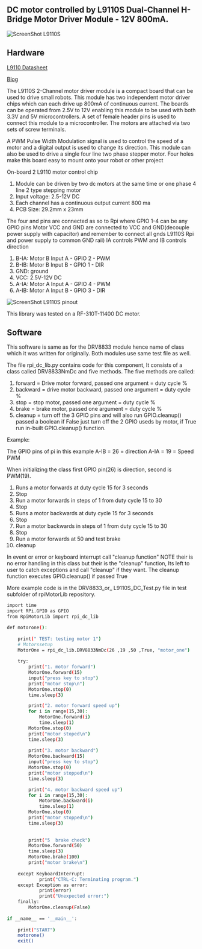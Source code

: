DC motor controlled by L9110S Dual-Channel H-Bridge Motor Driver Module - 12V 800mA.
-------------------------------------------------

![ScreenShot L9110S ](https://github.com/gavinlyonsrepo/RpiMotorLib/blob/master/images/L9110S.jpg)


Hardware
--------------------------------------------

[L9110 Datasheet](https://www.elecrow.com/download/datasheet-l9110.pdf)

[Blog](http://www.bajdi.com/l9110-h-bridge-module/)

The L9110S 2-Channel motor driver module is a compact board that can be used
to drive small robots. This module has two independent motor driver chips which can
each drive up 800mA of continuous current. The boards can be operated from 2.5V to
12V enabling this module to be used with both 3.3V and 5V microcontrollers.
A set of female header pins is used to connect this module to a microcontroller.
The motors are attached via two sets of screw terminals.

A PWM Pulse Width Modulation signal is used to control the speed of a motor
and a digital output is used to change its direction. This module can also be used to 
drive a single four line two phase stepper motor. Four holes make this board easy to
mount onto your robot or other project

On-board 2 L9110 motor control chip
1. Module can be driven by two dc motors at the same time or one phase 4 line 2
type stepping motor
2. Input voltage: 2.5-12V DC
3. Each channel has a continuous output current 800 ma
4. PCB Size: 29.2mm x 23mm

The four and pins are connected as so to Rpi where GPIO 1-4 can be any GPIO pins
Motor VCC and GND are connected to VCC and GND(decouple power supply with capacitor)
and remember to connect all gnds L9110S Rpi and power supply to common GND rail) 
IA controls PWM and IB controls direction

1. B-IA: Motor B Input A - GPIO 2 - PWM
2. B-IB: Motor B Input B - GPIO 1 - DIR
3. GND: ground
4. VCC: 2.5V-12V DC
5. A-IA: Motor A Input A - GPIO 4 - PWM
6. A-IB: Motor A Input B - GPIO 3 - DIR

![ScreenShot L9110S  pinout](https://github.com/gavinlyonsrepo/RpiMotorLib/blob/master/images/L9110Spinout.jpg)


This library was tested on a RF-310T-11400 DC motor.


Software
-------------------------------------------
This software is same as for the DRV8833 module hence name of class
which it was written for originally.
Both modules use same test file as well. 

The file rpi_dc_lib.py contains code for this component,
It consists of a class called DRV8833NmDc and five methods.
The five methods are called: 
1. forward = Drive motor forward,  passed one argument = duty cycle %
2. backward = drive motor backward,  passed one argument = duty cycle %
3. stop = stop motor, passed one argument = duty cycle %
4. brake = brake motor,  passed one argument = duty cycle %
5. cleanup = turn off the 3 GPIO pins and will also run GPIO.cleanup() 
passed a boolean if False just turn off the 2 GPIO useds by motor,
if True run in-built GPIO.cleanup() function.

Example: 

The GPIO pins of pi in this example
A-IB = 26 = direction
A-IA = 19 = Speed PWM

When initializing the class first GPIO pin(26) is direction, second is PWM(19).

1. Runs a motor forwards at duty cycle 15 for 3 seconds 
2. Stop
3. Run a motor forwards in steps of 1 from duty cycle 15 to 30
4. Stop
5. Runs a motor backwards at duty cycle 15 for 3 seconds 
6. Stop
7. Run a motor backwards in steps of 1 from duty cycle 15 to 30
8. Stop
9. Run a motor forwards at 50 and test brake
10. cleanup

In event or error or keyboard interrupt call "cleanup function"
NOTE their is no error handling in this class but their is the "cleanup" 
function, Its left to user to catch exceptions and call "cleanup" if they 
want. The cleanup function executes GPIO.cleanup() if passed True

More example code is in the DRV8833_or_ L9110S_DC_Test.py file 
in test subfolder of rpiMotorLib repository.

```sh
import time 
import RPi.GPIO as GPIO
from RpiMotorLib import rpi_dc_lib 

def motorone():
    
    print(" TEST: testing motor 1") 
    # Motorssetup
    MotorOne = rpi_dc_lib.DRV8833NmDc(26 ,19 ,50 ,True, "motor_one")
    
    try:
        print("1. motor forward")
        MotorOne.forward(15)
        input("press key to stop") 
        print("motor stop\n")
        MotorOne.stop(0)
        time.sleep(3)

        print("2. motor forward speed up")
        for i in range(15,30):
            MotorOne.forward(i)
            time.sleep(1)
        MotorOne.stop(0)
        print("motor stoped\n")
        time.sleep(3)
        
        print("3. motor backward")
        MotorOne.backward(15)
        input("press key to stop") 
        MotorOne.stop(0)
        print("motor stopped\n")
        time.sleep(3)

        print("4. motor backward speed up")
        for i in range(15,30):
            MotorOne.backward(i)
            time.sleep(1)
        MotorOne.stop(0)
        print("motor stopped\n")
        time.sleep(3)
      
      
        print("5  brake check")
        MotorOne.forward(50)
        time.sleep(3)
        MotorOne.brake(100)
        print("motor brake\n")
        
    except KeyboardInterrupt:
            print("CTRL-C: Terminating program.")
    except Exception as error:
            print(error)
            print("Unexpected error:")
    finally:
        MotorOne.cleanup(False)
        
if __name__ == '__main__':
   
    print("START")
    motorone()
    exit()
    
```

